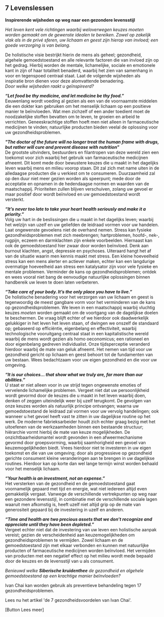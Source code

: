 ## 7 Levenslessen 
**Inspirerende wijsheden op weg naar een gezondere levensstijl**

_Het leven kent vele richtingen waarbij weloverwegen keuzes moeten worden gemaakt om de gewenste idealen te bereiken. Zowel op zakelijk vlak als in de privé sferen, uw lichaam en geest zijn hierop van invloed; een goede verzorging is van belang._

De holistische visie bestrijkt hierin de mens als geheel; gezondheid, algehele gemoedstoestand en alle relevante factoren die van invloed zijn op het gedrag. Hierbij worden de mentale, lichamelijke, sociale en emotionele kant in zijn of haar totaliteit benaderd, waarbij het zien van samenhang in voor en tegenspoed centraal staat. Laat de volgende wijsheden als inspiratie bron dienen voor deze alomvattende benadering. <br>
_Door welke wijsheden raakt u geïnspireerd?_

**_“Let food be thy medicine, and let medicine be thy food.”_** <br>
Eeuwenlang wordt voeding al gezien als een van de voornaamste middelen die een dokter kan gebruiken om het menselijk lichaam op een positieve manier te beïnvloeden. Wat men zichzelf of een ander toedient moet de noodzakelijke stoffen bevatten om te leven, te groeien en arbeid te verrichten. Geneeskrachtige stoffen hoeft men niet alleen in farmaceutische medicijnen te vinden; natuurlijke producten bieden veelal de oplossing voor uw gezondheidsproblemen.
 
**_"The doctor of the future will no longer treat the human frame with drugs, but rather will cure and prevent disease with nutrition"_** <br>
De grootste uitvinders, bestuurders en filantropen van deze wereld zien een toekomst voor zich waarbij het gebruik van farmaceutische medicijnen afneemt. Dit komt mede door bewustere keuzes die u maakt in het dagelijks leven waarbij mens en milieu voorop staan. Dit zal zich met name uiten in de alledaagse producten die u verkiest om te consumeren. Duurzaamheid zal op den duur niet meer gezien worden als speerpunt; mede door de acceptatie en opnamen in de hedendaagse normen en waarden van de maatschappij. Prioriteiten zullen blijven verschuiven, zolang uw gevoel er maar positief door wordt beïnvloed en uw gemoedstoestand wordt versterkt.

**_“It’s never too late to take your heart health seriously and make it a priority.”_** <br>
Volg uw hart in de beslissingen die u maakt in het dagelijks leven; waarbij het welzijn van uzelf en uw geliefden de leidraad vormen voor uw handelen. Laat ongewenste gevoelens niet de overhand nemen. Stress kan fysieke gezondheidsproblemen met zich meebrengen; hartproblemen, hoofd-, nek-, rugpijn, eczeem en darmklachten zijn enkele voorbeelden. Hiernaast kan ook de gemoedstoestand hier zwaar door worden beïnvloed. Denk aan burnout klachten, angst, depressie en psychoses. Uiteraard hangt het af van de situatie waarin men kennis maakt met stress. Een kleine hoeveelheid stress kan een mens alerter en actiever maken, echter kan een langdurige overmatige hoeveelheid aan stress een katalysator zijn voor vele fysieke en mentale problemen. Verminder de kans op gezondheidsproblemen; ontdek en wees vooral niet bang de eenvoudige natuurlijke oplossingen binnen handbereik uw leven te doen laten verbeteren.

**_“Take care of your body. It’s the only place you have to live.”_** <br>
De holistische benadering voor het verzorgen van uw lichaam en geest is tegenwoordig de meest gangbare vorm voor het verminderen van de kans op gezondheidsproblemen. We leven in een maatschappij waarbij vluchtig keuzes _moeten_ worden gemaakt om de voortgang van de dagelijkse doelen te beschermen. De vraag blijft echter of we hierdoor ook daadwerkelijk gelukkiger in het leven het leven staan, of dwingen we onszelf de standaard op; gebaseerd op efficiëntie, eigenbelang en effectiviteit, waarbij technologische vooruitgang centraal staat in een kapitalistische wereld waarbij de mens wordt gezien als homo oeconomicus; een rationeel en door eigenbelang gedreven individualist. Onze tijdsperceptie veranderd hierdoor waarbij de mate van geluk afneemt. Het nemen van tijd voor uw gezondheid gericht op lichaam en geest behoort tot de fundamenten van uw bestaan. Wees bedachtzaam voor uw eigen gezondheid en die voor uw omgeving.

**_“It is our choices... that show what we truly are, far more than our abilities.”_** <br>
U staat er niet alleen voor in uw strijd tegen ongewenste emoties of vervelende lichamelijke problemen. Vergeet niet dat uw persoonlijkheid wordt gevormd door de keuzes die u maakt in het leven waarbij doen, denken of zeggen uiteindelijk weer bij uzelf terugkomt. De gevolgen van onze keuzes worden als natuurlijk principe ontvangen; waarna uw gemoedstoestand de leidraad zal vormen voor uw vervolg handelingen; ook wanneer u het gevoel heeft vast te zitten in uw dagelijkse routine op het werk. De moderne fabrieksarbeider houdt zich echter graag bezig met het uitoefenen van de werkzaamheden binnen een bestaande structuur; hiërarchie vormt hierbij de mate van keuze mogelijkheden. De onzichtbaarheidsmantel wordt gevonden in een afweermechanisme gevormd door groepsvorming, waarbij saamhorigheid een gevoel van keuzemogelijkheden biedt. Vrees hierdoor niet te investeren in uw eigen toekomst en die van uw omgeving; door als progressieve op gezondheid gerichte consument kleine veranderingen aan te brengen in uw dagelijkse routines. Hierdoor kan op korte dan wel lange termijn winst worden behaald voor het menselijk lichaam.

**_“Your health is an investment, not an expense.”_** <br>
Het versterken van de gezondheid en de gemoedstoestand gaat voornamelijk gepaard met tijd en energie, wat niet iedereen altijd even gemakkelijk vergaat. Vanwege de verschillende vertrekpunten op weg naar een gezondere levensstijl, in combinatie met de verschillende sociale lagen waaruit men afkomstig is, heeft uzelf niet altijd grip op de mate van generositeit gepaard bij de investering in uzelf en anderen.

**_“Time and health are two precious assets that we don’t recognize and appreciate until they have been depleted.”_** <br>
Vergeet echter niet dat de investering van uw leven een holistische aanpak vereist; gezien de verscheidenheid aan keuzemogelijkheden om gezondheidsproblemen te vermijden. Zowel lichaam en de gemoedstoestand zijn met elkaar verbonden en kunnen met natuurlijke producten of farmaceutische medicijnen worden beïnvloed. Het vermijden van producten met een negatief effect op het milieu wordt mede bepaald door de keuzes en de levensstijl van u als consument.

_Benieuwd welke **Siberische kruidenthee** de gezondheid en algehele gemoedstoestand op een krachtige manier beïnvloeden?_

Ivan Chai kan worden gebruik als preventieve behandeling tegen 17 gezondheidsproblemen.

Lees nu het artikel 'de 7 gezondheidsvoordelen van Ivan Chai'.

[Button Lees meer]


